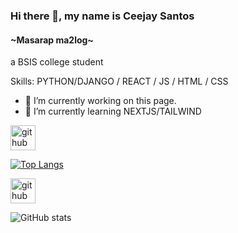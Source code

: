 ### Hi there 👋, my name is Ceejay Santos
#### ~Masarap ma2log~
a BSIS college student

Skills: PYTHON/DJANGO / REACT / JS / HTML / CSS

- 🔭 I’m currently working on this page. 
- 🌱 I’m currently learning NEXTJS/TAILWIND 


[<img src='https://cdn.jsdelivr.net/npm/simple-icons@3.0.1/icons/github.svg' alt='github' height='40'>](https://github.com/7078-cj)  

[![Top Langs](https://github-readme-stats.vercel.app/api/top-langs/?username=7078-cj)](https://github.com/anuraghazra/github-readme-stats)

[<img src='https://cdn.jsdelivr.net/npm/simple-icons@3.0.1/icons/github.svg' alt='github' height='40'>](https://github.com/7078-cj)  

![GitHub stats](https://github-readme-stats.vercel.app/api?username=7078-cj&show_icons=true)  




